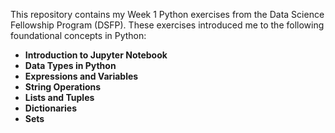 This repository contains my Week 1 Python exercises from the Data Science Fellowship Program (DSFP). These exercises introduced me to the following foundational concepts in Python:

- **Introduction to Jupyter Notebook**  
- **Data Types in Python**  
- **Expressions and Variables**  
- **String Operations**  
- **Lists and Tuples**  
- **Dictionaries**  
- **Sets** 
